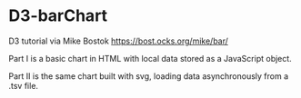 # D3-barChart
D3 tutorial via Mike Bostok https://bost.ocks.org/mike/bar/

Part I is a basic chart in HTML with local data stored as a JavaScript object.

Part II is the same chart built with svg, loading data asynchronously from a .tsv file.
